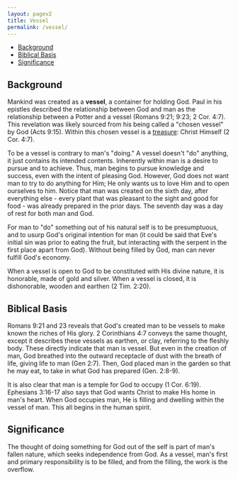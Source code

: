 ```yaml
---
layout: pagev2
title: Vessel
permalink: /vessel/
---
```

- [Background](#background)
- [Biblical Basis](#biblical-basis)
- [Significance](#significance)

## Background

Mankind was created as a **vessel**, a container for holding God. Paul in his epistles described the relationship between God and man as the relationship between a Potter and a vessel (Romans 9:21; 9:23; 2 Cor. 4:7). This revelation was likely sourced from his being called a "chosen vessel" by God (Acts 9:15). Within this chosen vessel is a [treasure](../treasure_in_earthen_vessels): Christ Himself (2 Cor. 4:7).

To be a vessel is contrary to man's "doing." A vessel doesn't "do" anything, it just contains its intended contents. Inherently within man is a desire to pursue and to achieve. Thus, man begins to pursue knowledge and success, even with the intent of pleasing God. However, God does not want man to try to do anything for Him; He only wants us to love Him and to open ourselves to him. Notice that man was created on the sixth day, after everything else - every plant that was pleasant to the sight and good for food - was already prepared in the prior days. The seventh day was a day of rest for both man and God.

For man to "do" something out of his natural self is to be presumptuous, and to usurp God's original intention for man (it could be said that Eve's initial sin was prior to eating the fruit, but interacting with the serpent in the first place apart from God). Without being filled by God, man can never fulfill God's economy.

When a vessel is open to God to be constituted with His divine nature, it is honorable, made of gold and silver. When a vessel is closed, it is dishonorable, wooden and earthen (2 Tim. 2:20). 

## Biblical Basis

Romans 9:21 and 23 reveals that God's created man to be vessels to make known the riches of His glory. 2 Corinthians 4:7 conveys the same thought, except it describes these vessels as earthen, or clay, referring to the fleshly body. These directly indicate that man is vessel. But even in the creation of man, God breathed into the outward receptacle of dust with the breath of life, giving life to man (Gen 2:7). Then, God placed man in the garden so that he may eat, to take in what God has prepared (Gen. 2:8-9).

It is also clear that man is a temple for God to occupy (1 Cor. 6:19). Ephesians 3:16-17 also says that God wants Christ to make His home in man's heart. When God occupies man, He is filling and dwelling within the vessel of man. This all begins in the human spirit. 

## Significance

The thought of doing something for God out of the self is part of man's fallen nature, which seeks independence from God. As a vessel, man's first and primary responsibility is to be filled, and from the filling, the work is the overflow.